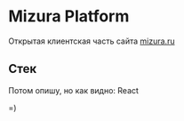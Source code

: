 # Mizura Platform

Открытая клиентская часть сайта [mizura.ru](https://mizura.ru)

## Стек

Потом опишу, но как видно: React 

=)